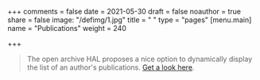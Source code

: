 +++
comments = false
date = 2021-05-30
draft = false
noauthor = true
share = false
image: "/defimg/1.jpg"
title = " "
type = "pages"
[menu.main]
   name = "Publications"
weight = 240

+++

>The open archive HAL proposes a nice option to dynamically display the list of an author's publications. [Get a look here](https://cv.archives-ouvertes.fr/ramses-djidjou-demasse). 